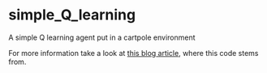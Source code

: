 # simple_Q_learning
A simple Q learning agent put in a cartpole environment

For more information take a look at [this blog article](https://keon.io/deep-q-learning/), where this code stems from.
